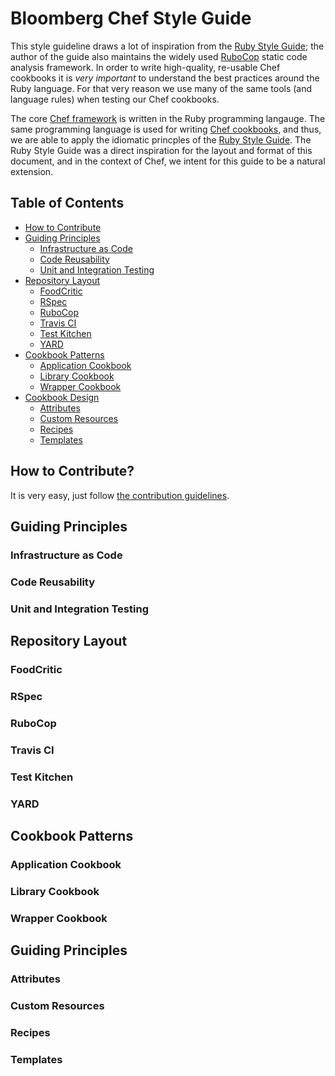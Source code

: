 # Bloomberg Chef Style Guide

This style guideline draws a lot of inspiration from the
[Ruby Style Guide][0]; the author of the guide also maintains the
widely used [RuboCop][1] static code analysis framework. In order to
write high-quality, re-usable Chef cookbooks it is _very important_ to
understand the best practices around the Ruby language. For that very
reason we use many of the same tools (and language rules) when testing
our Chef cookbooks.

The core [Chef framework][2] is written in the Ruby programming
langauge. The same programming language is used for writing
[Chef cookbooks][3], and thus, we are able to apply the idiomatic
princples of the [Ruby Style Guide][0]. The Ruby Style Guide was a
direct inspiration for the layout and format of this document, and in
the context of Chef, we intent for this guide to be a natural
extension.

## Table of Contents

* [How to Contribute](#how-to-contribute)
* [Guiding Principles](#guiding-principles)
  * [Infrastructure as Code](#infrastructure-as-code)
  * [Code Reusability](#code-reusability)
  * [Unit and Integration Testing](#unit-and-integration-testing)
* [Repository Layout](#repository-layout)
  * [FoodCritic](#foodcritic)
  * [RSpec](#rspec)
  * [RuboCop](#rubocop)
  * [Travis CI](#travis-ci)
  * [Test Kitchen](#test-kitchen)
  * [YARD](#yard)
* [Cookbook Patterns](#cookbook-patterns)
  * [Application Cookbook](#application-cookbook)
  * [Library Cookbook](#library-cookbook)
  * [Wrapper Cookbook](#wrapper-cookbook)
* [Cookbook Design](#cookbook-design)
  * [Attributes](#attributes)
  * [Custom Resources](#custom-resources)
  * [Recipes](#recipes)
  * [Templates](#templates)

## How to Contribute?
It is very easy, just follow [the contribution guidelines](CONTRIBUTING.md).

## Guiding Principles

### Infrastructure as Code

### Code Reusability

### Unit and Integration Testing

## Repository Layout

### FoodCritic

### RSpec

### RuboCop

### Travis CI

### Test Kitchen

### YARD

## Cookbook Patterns

### Application Cookbook

### Library Cookbook

### Wrapper Cookbook

## Guiding Principles

### Attributes

### Custom Resources

### Recipes

### Templates

[0]: https://github.com/bbatsov/ruby-style-guide
[1]: https://github.com/bbatsov/rubocop
[2]: https://github.com/chef/chef
[3]: http://docs.chef.io/cookbooks.html
